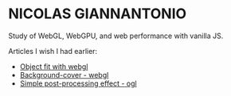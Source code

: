 # NICOLAS GIANNANTONIO
Study of WebGL, WebGPU, and web performance with vanilla JS.

Articles I wish I had earlier:
- [Object fit with webgl](https://medium.com/@nicolasgiannantonio/object-fit-in-webgl-5c50cf6a0c00)
- [Background-cover - webgl](https://medium.com/@nicolasgiannantonio/background-cover-effect-with-webgl-4ea26138c998)
- [Simple post-processing effect - ogl](https://medium.com/@nicolasgiannantonio/post-processing-effect-18b9c3be1c80)
<!--
- "M0,0 C0.208,0.438 0.062,1 1,1 "

- 1.61803398875
- mix(vec3(noise(vec2(uTime + st.x - st.y))), vec3(1.0), wave)

///
PERMET DE FAIRE CHANGER D'IMAGE DE GAUCHE À DROITE
vec2 fractUV = cos(fract(vUv / 10.0) / 100.0);
uv.x += (abs(fractUV.x) * 10.0) * uInt / 10.0;
                    

///

/*------------------------------
Background Cover UV
--------------------------------
u = basic UV
s = plane size
i = image size
------------------------------*/
vec2 CoverUV(vec2 u, vec2 s, vec2 i) {
  float rs = s.x / s.y; // Aspect plane size
  float ri = i.x / i.y; // Aspect image size
  vec2 st = rs < ri ? vec2(i.x * s.y / i.y, s.y) : vec2(s.x, i.y * s.x / i.x); // New st
  vec2 o = (rs < ri ? vec2((st.x - s.x) / 2.0, 0.0) : vec2(0.0, (st.y - s.y) / 2.0)) / st; // Offset
  return u * s / st + o;
}

- ease-in-circ: cubic-bezier(0.6,0.04,0.98,0.335);
- ease-out-circ: cubic-bezier(0.075,0.82,0.165,1);
- ease-in-out-circ: cubic-bezier(0.785,0.135,0.15,0.86);


**nicolas-giannantonio/Nicolas-Giannantonio** is a ✨ _special_ ✨ repository because its `README.md` (this file) appears on your GitHub profile.
- ease-in-cubic: cubic-bezier(0.55,0.055,0.675,0.19);
- ease-in-quart: cubic-bezier(0.895,0.03,0.685,0.22);
- ease-in-quint: cubic-bezier(0.755,0.05,0.855,0.06);
- ease-in-expo: cubic-bezier(0.95,0.05,0.795,0.035);

- ease-in-out-quad: cubic-bezier(0.455,0.03,0.515,0.955);
- ease-in-out-cubic: cubic-bezier(0.645,0.045,0.355,1);
- ease-in-out-quart: cubic-bezier(0.77,0,0.175,1);
- ease-in-out-quint: cubic-bezier(0.86,0,0.07,1);
- ease-in-out-expo: cubic-bezier(1,0,0,1);

- ease-out-quad: cubic-bezier(0.25,0.46,0.45,0.94);
- ease-out-cubic: cubic-bezier(0.215,0.61,0.355,1);
- ease-out-quart: cubic-bezier(0.165,0.84,0.44,1);
- ease-out-quint: cubic-bezier(0.23,1,0.32,1);
- ease-out-expo: cubic-bezier(0.19,1,0.22,1);

- ease-in-quad: cubic-bezier(0.55,0.085,0.68,0.53);
-->
